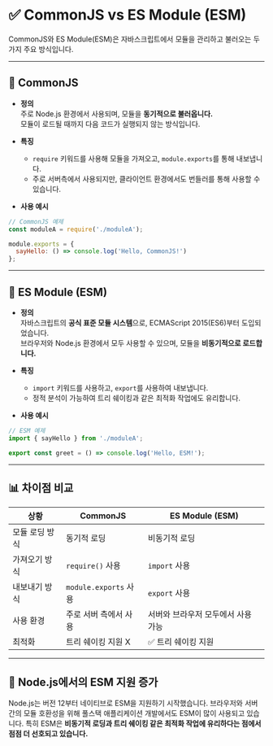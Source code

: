 # ✅ CommonJS vs ES Module (ESM)

CommonJS와 ES Module(ESM)은 자바스크립트에서 모듈을 관리하고 불러오는 두 가지 주요 방식입니다.

---

## 📌 CommonJS

- **정의**  
  주로 Node.js 환경에서 사용되며, 모듈을 **동기적으로 불러옵니다.**  
  모듈이 로드될 때까지 다음 코드가 실행되지 않는 방식입니다.  

- **특징**  
  - `require` 키워드를 사용해 모듈을 가져오고, `module.exports`를 통해 내보냅니다.  
  - 주로 서버측에서 사용되지만, 클라이언트 환경에서도 번들러를 통해 사용할 수 있습니다.  

- **사용 예시**  
```javascript
// CommonJS 예제
const moduleA = require('./moduleA');

module.exports = {
  sayHello: () => console.log('Hello, CommonJS!')
};
```

---

## 📌 ES Module (ESM)

- **정의**  
  자바스크립트의 **공식 표준 모듈 시스템**으로, ECMAScript 2015(ES6)부터 도입되었습니다.  
  브라우저와 Node.js 환경에서 모두 사용할 수 있으며, 모듈을 **비동기적으로 로드합니다.**  

- **특징**  
  - `import` 키워드를 사용하고, `export`를 사용하여 내보냅니다.  
  - 정적 분석이 가능하여 트리 쉐이킹과 같은 최적화 작업에도 유리합니다.  

- **사용 예시**  
```javascript
// ESM 예제
import { sayHello } from './moduleA';

export const greet = () => console.log('Hello, ESM!');
```

---

## 📊 차이점 비교

| 상황                              | CommonJS                     | ES Module (ESM)                   |
|---------------------------------|-----------------------------|----------------------------------|
| 모듈 로딩 방식                   | 동기적 로딩                  | 비동기적 로딩                     |
| 가져오기 방식                    | `require()` 사용             | `import` 사용                    |
| 내보내기 방식                    | `module.exports` 사용         | `export` 사용                    |
| 사용 환경                        | 주로 서버 측에서 사용         | 서버와 브라우저 모두에서 사용 가능 |
| 최적화                           | 트리 쉐이킹 지원 X           | ✅ 트리 쉐이킹 지원               |

---

## 📌 Node.js에서의 ESM 지원 증가

Node.js는 버전 12부터 네이티브로 ESM을 지원하기 시작했습니다. 브라우저와 서버 간의 모듈 호환성을 위해 풀스택 애플리케이션 개발에서도 ESM이 많이 사용되고 있습니다. 특히 ESM은 **비동기적 로딩과 트리 쉐이킹 같은 최적화 작업에 유리하다는 점에서 점점 더 선호되고 있습니다.**


